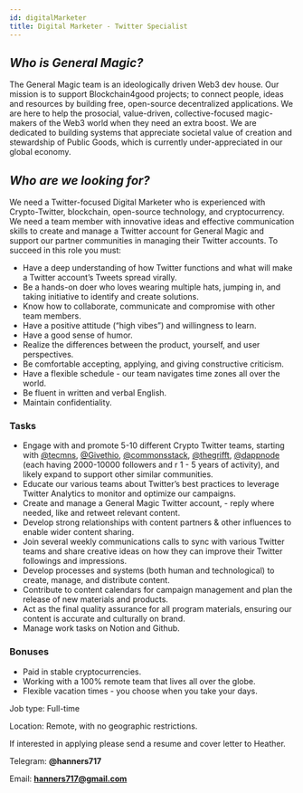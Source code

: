 ```yaml
---
id: digitalMarketer
title: Digital Marketer - Twitter Specialist
---
```





## _Who is General Magic?_

The General Magic team is an ideologically driven Web3 dev house. Our mission is to support Blockchain4good projects; to connect people, ideas and resources by building free, open-source decentralized applications. We are here to help the prosocial, value-driven, collective-focused magic-makers of the Web3 world when they need an extra boost. We are dedicated to building systems that appreciate societal value of creation and stewardship of Public Goods, which is currently under-appreciated in our global economy.

## _Who are we looking for?_

We need a Twitter-focused Digital Marketer who is experienced with Crypto-Twitter, blockchain, open-source technology, and cryptocurrency. We need a team member with innovative ideas and effective communication skills to create and manage a Twitter account for General Magic and support our partner communities in managing their Twitter accounts. To succeed in this role you must:



* Have a deep understanding of how Twitter functions and what will make a Twitter account’s Tweets spread virally.
* Be a hands-on doer who loves wearing multiple hats, jumping in, and taking initiative to identify and create solutions.
* Know how to collaborate, communicate and compromise with other team members.
* Have a positive attitude (“high vibes”) and willingness to learn.
* Have a good sense of humor.
* Realize the differences between the product, yourself, and user perspectives.
* Be comfortable accepting, applying, and giving constructive criticism.
* Have a flexible schedule - our team navigates time zones all over the world.
* Be fluent in written and verbal English.
* Maintain confidentiality.

### Tasks



* Engage with and promote 5-10 different Crypto Twitter teams, starting with [@tecmns](https://twitter.com/tecmns), [@Givethio](https://twitter.com/Givethio), [@commonsstack](https://twitter.com/commonsstack), [@thegrifft](https://twitter.com/thegrifft), [@dappnode](https://twitter.com/dappnode) (each having 2000-10000 followers and r 1 - 5 years of activity), and likely expand to support other similar communities.
* Educate our various teams about Twitter’s best practices to leverage Twitter Analytics to monitor and optimize our campaigns.
* Create and manage a General Magic Twitter account, - reply where needed, like and retweet relevant content.
* Develop strong relationships with content partners & other influences to enable wider content sharing.
* Join several weekly communications calls to sync with various Twitter teams and share creative ideas on how they can improve their Twitter followings and impressions.  
* Develop processes and systems (both human and technological) to create, manage, and distribute content.
* Contribute to content calendars for campaign management and plan the release of new materials and products.
* Act as the final quality assurance for all program materials, ensuring our content is accurate and culturally on brand.
* Manage work tasks on Notion and Github.

### Bonuses



* Paid in stable cryptocurrencies.
* Working with a 100% remote team that lives all over the globe.
* Flexible vacation times - you choose when you take your days.

Job type: Full-time

Location: Remote, with no geographic restrictions.

If interested in applying please send a resume and cover letter to Heather.

Telegram: **@hanners717**

Email: **hanners717@gmail.com**
